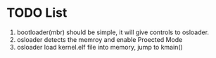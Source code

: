 # TODO List

1. bootloader(mbr) should be simple, it will give controls to osloader.
2. osloader detects the memroy and enable Proected Mode
3. osloader load kernel.elf file into memory, jump to kmain()
